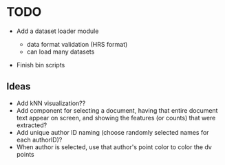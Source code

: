 # TODO

- Add a dataset loader module
    - data format validation (HRS format)
    - can load many datasets

- Finish bin scripts




## Ideas
- Add kNN visualization??
- Add component for selecting a document, having that entire document text appear on screen, and showing the features (or counts) that were extracted?
- Add unique author ID naming (choose randomly selected names for each authorID)?
- When author is selected, use that author's point color to color the dv points